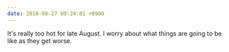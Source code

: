 ```yaml
---
date: 2018-08-27 09:24:01 +0900
---
```

It's really too hot for late August. I worry about what things are going to be like as they get worse.
